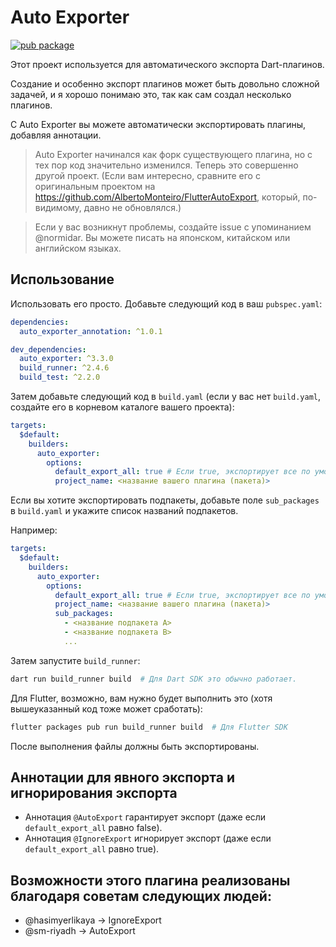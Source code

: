 # Auto Exporter

[![pub package](https://img.shields.io/pub/v/auto_exporter.svg)](https://pub.dev/packages/auto_exporter)

Этот проект используется для автоматического экспорта Dart-плагинов.

Создание и особенно экспорт плагинов может быть довольно сложной задачей, и я хорошо понимаю это, так как сам создал несколько плагинов.

С Auto Exporter вы можете автоматически экспортировать плагины, добавляя аннотации.

> Auto Exporter начинался как форк существующего плагина, но с тех пор код значительно изменился. Теперь это совершенно другой проект. (Если вам интересно, сравните его с оригинальным проектом на https://github.com/AlbertoMonteiro/FlutterAutoExport, который, по-видимому, давно не обновлялся.)

> Если у вас возникнут проблемы, создайте issue с упоминанием @normidar. Вы можете писать на японском, китайском или английском языках.

## Использование

Использовать его просто. Добавьте следующий код в ваш `pubspec.yaml`:

```yaml
dependencies:
  auto_exporter_annotation: ^1.0.1

dev_dependencies:
  auto_exporter: ^3.3.0
  build_runner: ^2.4.6
  build_test: ^2.2.0
```

Затем добавьте следующий код в `build.yaml` (если у вас нет `build.yaml`, создайте его в корневом каталоге вашего проекта):

```yaml
targets:
  $default:
    builders:
      auto_exporter:
        options:
          default_export_all: true # Если true, экспортирует все по умолчанию; если false, экспортирует только конкретные файлы
          project_name: <название вашего плагина (пакета)>
```

Если вы хотите экспортировать подпакеты, добавьте поле `sub_packages` в `build.yaml` и укажите список названий подпакетов.

Например:

```yaml
targets:
  $default:
    builders:
      auto_exporter:
        options:
          default_export_all: true # Если true, экспортирует все по умолчанию; если false, экспортирует только конкретные файлы
          project_name: <название вашего плагина (пакета)>
          sub_packages:
            - <название подпакета A>
            - <название подпакета B>
            ...
```

Затем запустите `build_runner`:

```sh
dart run build_runner build  # Для Dart SDK это обычно работает.
```

Для Flutter, возможно, вам нужно будет выполнить это (хотя вышеуказанный код тоже может сработать):

```sh
flutter packages pub run build_runner build  # Для Flutter SDK
```

После выполнения файлы должны быть экспортированы.

## Аннотации для явного экспорта и игнорирования экспорта

- Аннотация `@AutoExport` гарантирует экспорт (даже если `default_export_all` равно false).
- Аннотация `@IgnoreExport` игнорирует экспорт (даже если `default_export_all` равно true).

## Возможности этого плагина реализованы благодаря советам следующих людей:

- @hasimyerlikaya -> IgnoreExport
- @sm-riyadh -> AutoExport
